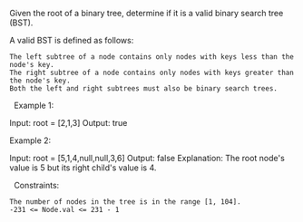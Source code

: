 Given the root of a binary tree, determine if it is a valid binary search tree (BST).

A valid BST is defined as follows:


	The left subtree of a node contains only nodes with keys less than the node's key.
	The right subtree of a node contains only nodes with keys greater than the node's key.
	Both the left and right subtrees must also be binary search trees.


 
Example 1:

Input: root = [2,1,3]
Output: true


Example 2:

Input: root = [5,1,4,null,null,3,6]
Output: false
Explanation: The root node's value is 5 but its right child's value is 4.


 
Constraints:


	The number of nodes in the tree is in the range [1, 104].
	-231 <= Node.val <= 231 - 1


